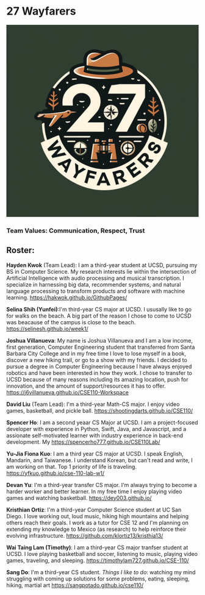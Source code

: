 # 27 Wayfarers 

![Logo](/admin/branding/logo.png)

### Team Values: Communication, Respect, Trust

## Roster:

**Hayden Kwok** (Team Lead): I am a third-year student at UCSD, pursuing my BS in Computer Science. My research interests lie within the intersection of Artificial Intelligence with audio processing and musical transcription. I specialize in harnessing big data, recommender systems, and natural language processing to transform products and software with machine learning.
https://hakwok.github.io/GithubPages/<br>

**Selina Shih (Yunfei)**:I'm third-year CS major at UCSD. I ususally like to go for walks on the beach. A big part of the reason I chose to come to UCSD was beacause of the campus is close to the beach. 
 https://selinesh.github.io/week1/<br>
 
**Joshua Villanueva**: My name is Joshua Villanueva and I am a low income, first generation, Computer Engineering student that transferred from Santa Barbara City College and in my free time I love to lose myself in a book, discover a new hiking trail, or go to a show with my friends. I decided to pursue a degree in Computer Engineering because I have always enjoyed robotics and have been interested in how they work. I chose to transfer to UCSD because of many reasons including its amazing location, push for innovation, and the amount of support/resources it has to offer.
https://j6villanueva.github.io/CSE110-Workspace<br>

**David Liu** (Team Lead): I'm a third-year Math-CS major. I enjoy video games, basketball, and pickle ball. https://shootingdarts.github.io/CSE110/<br>

**Spencer Ho**: I am a second yeaar CS Major at UCSD. I am a project-focused developer with experience in Python, Swift, Java, and Javascript, and a assionate self-motivated learner with industry experience in back-end development. My https://spencerho777.github.io/CSE110Lab/<br>

**Yu-Jia Fiona Kuo**: I am a third year CS major at UCSD. I speak English, Mandarin, and Taiwanese. I understand Korean, but can't read and write, I am working on that. Top 1 priority of life is traveling. https://yfkuo.github.io/cse-110-lab-w1/<br>

**Devan Yu**: I'm a third-year transfer CS major. I'm always trying to become a harder worker and better learner. In my free time I enjoy playing video games and watching basketball. https://dey003.github.io/ <br>

**Kristhian Ortiz**: I'm a third-year Computer Science student at UC San Diego. I love working out, loud music, hiking high mountains and helping others reach their goals. I work as a tutor for CSE 12 and I'm planning on extending my knowledge to Mexico (as research) to help reinforce their evolving infrastructure.
https://github.com/klortiz13/kristhia13/<br>

**Wai Taing Lam (Timothy)**: I am a third-year CS major tranfser student at UCSD. I love playing basketball and soccer, listening to music, playing video games, traveling, and sleeping. 
https://timothylam727.github.io/CSE-110/<br>

**Sang Do**: I'm a third-year CS student. _Things I like to do_: watching my mind struggling with coming up solutions for some problems, eating, sleeping, hiking, martial art https://sangpotado.github.io/cse110/<br>
